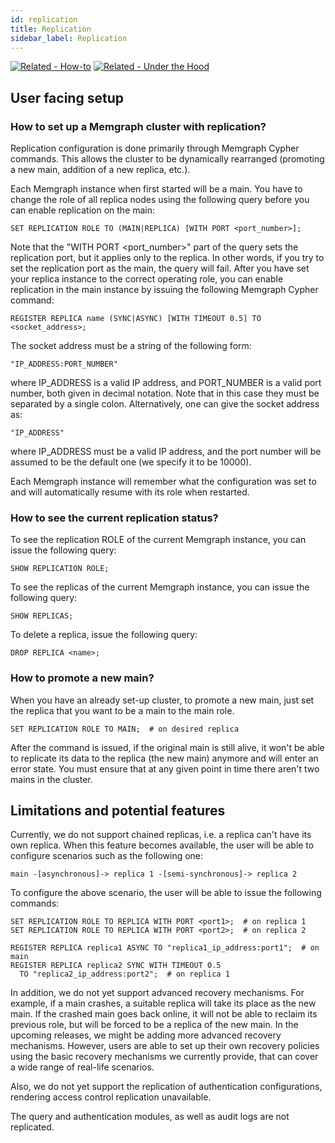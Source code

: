 ```yaml
---
id: replication
title: Replication
sidebar_label: Replication
---
```


[![Related - How-to](https://img.shields.io/static/v1?label=Related&message=How-to&color=blue&style=for-the-badge)](/how-to-guides/replication.md) [![Related - Under the Hood](https://img.shields.io/static/v1?label=Related&message=Under%20the%20hood&color=orange&style=for-the-badge)](/under-the-hood/replication.md)

## User facing setup

### How to set up a Memgraph cluster with replication?

Replication configuration is done primarily through Memgraph Cypher commands. This
allows the cluster to be dynamically rearranged (promoting a new main, addition
of a new replica, etc.).

Each Memgraph instance when first started will be a main. You have to change
the role of all replica nodes using the following query before you
can enable replication on the main:

```plaintext
SET REPLICATION ROLE TO (MAIN|REPLICA) [WITH PORT <port_number>];
```

Note that the "WITH PORT <port_number>" part of the query sets the replication port,
but it applies only to the replica. In other words, if you try to set the
replication port as the main, the query will fail.
After you have set your replica instance to the correct operating role, you can
enable replication in the main instance by issuing the following Memgraph Cypher
command:
```plaintext
REGISTER REPLICA name (SYNC|ASYNC) [WITH TIMEOUT 0.5] TO <socket_address>;
```

The socket address must be a string of the following form:

```plaintext
"IP_ADDRESS:PORT_NUMBER"
```

where IP_ADDRESS is a valid IP address, and PORT_NUMBER is a valid port number,
both given in decimal notation.
Note that in this case they must be separated by a single colon.
Alternatively, one can give the socket address as:

```plaintext
"IP_ADDRESS"
```

where IP_ADDRESS must be a valid IP address, and the port number will be
assumed to be the default one (we specify it to be 10000).

Each Memgraph instance will remember what the configuration was set to and will
automatically resume with its role when restarted.


### How to see the current replication status?

To see the replication ROLE of the current Memgraph instance, you can issue the
following query:

```plaintext
SHOW REPLICATION ROLE;
```

To see the replicas of the current Memgraph instance, you can issue the
following query:

```plaintext
SHOW REPLICAS;
```

To delete a replica, issue the following query:

```plaintext
DROP REPLICA <name>;
```

### How to promote a new main?

When you have an already set-up cluster, to promote a new main, just set the
replica that you want to be a main to the main role.

```plaintext
SET REPLICATION ROLE TO MAIN;  # on desired replica
```

After the command is issued, if the original main is still alive, it won't be
able to replicate its data to the replica (the new main) anymore and will enter
an error state. You must ensure that at any given point in time there aren't
two mains in the cluster.

## Limitations and potential features

Currently, we do not support chained replicas, i.e. a replica can't have its
own replica. When this feature becomes available, the user will be able to
configure scenarios such as the following one:

```plaintext
main -[asynchronous]-> replica 1 -[semi-synchronous]-> replica 2
```

To configure the above scenario, the user will be able to issue the following
commands:
```plaintext
SET REPLICATION ROLE TO REPLICA WITH PORT <port1>;  # on replica 1
SET REPLICATION ROLE TO REPLICA WITH PORT <port2>;  # on replica 2

REGISTER REPLICA replica1 ASYNC TO "replica1_ip_address:port1";  # on main
REGISTER REPLICA replica2 SYNC WITH TIMEOUT 0.5
  TO "replica2_ip_address:port2";  # on replica 1
```

In addition, we do not yet support advanced recovery mechanisms. For example,
if a main crashes, a suitable replica will take its place as the new main. If
the crashed main goes back online, it will not be able to reclaim its previous
role, but will be forced to be a replica of the new main.
In the upcoming releases, we might be adding more advanced recovery mechanisms.
However, users are able to set up their own recovery policies using the basic
recovery mechanisms we currently provide, that can cover a wide range of
real-life scenarios.

Also, we do not yet support the replication of authentication configurations,
rendering access control replication unavailable.

The query and authentication modules, as well as audit logs are not replicated.